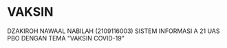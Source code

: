 # VAKSIN
DZAKIROH NAWAAL NABILAH (2109116003) SISTEM INFORMASI A 21
UAS PBO DENGAN TEMA "VAKSIN COVID-19"
